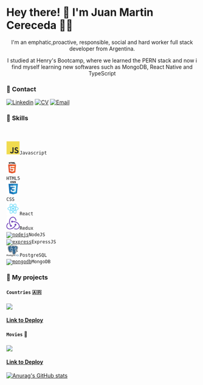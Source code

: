 # Hey there! 👋 I'm Juan Martin Cereceda 👨‍💻

<p align="center">
 I'm an emphatic,proactive, responsible, social and hard worker full stack developer from Argentina.
</p>
<p align="center">
I studied at Henry's Bootcamp, where we learned the PERN stack and now i find myself learning new softwares such as MongoDB, React Native and TypeScript
</p>

### 📍 **Contact**

<a href="https://www.linkedin.com/in/juancereceda/" > <img src="https://res.cloudinary.com/dlexbrcrv/image/upload/v1621273442/Proyects/linkedin_1_wfivod.svg" alt="Linkedin" height="30"/></a>
<a href="https://drive.google.com/file/d/13rsdXxbL2m69BTQRaHot5d8mSzvcjsy6/view?usp=sharing"> <img src="https://image.flaticon.com/icons/png/512/3789/3789852.png" alt="CV" height="30"/></a>
<a href="mailto: juanmcereceda@gmail.com"> <img src="https://image.flaticon.com/icons/png/512/732/732200.png" alt="Email" height="30"/></a>

### 📍 **Skills**
<code><p align="left">
  <a href="https://developer.mozilla.org/en-US/docs/Web/JavaScript" > <img src="https://raw.githubusercontent.com/devicons/devicon/master/icons/javascript/javascript-original.svg" alt="javascript" height="35"/></a>Javascript </code>
  <code><a href="https://www.w3.org/html/"> <img src="https://raw.githubusercontent.com/devicons/devicon/master/icons/html5/html5-original-wordmark.svg" alt="html5" height="30"/></a> HTML5</code>
  <code><a href="https://developer.mozilla.org/es/docs/Web/CSS" > <img src="https://raw.githubusercontent.com/github/explore/80688e429a7d4ef2fca1e82350fe8e3517d3494d/topics/css/css.png" alt="css" height="35"/></a> CSS</code>
<code><a href="https://reactjs.org/"> <img src="https://raw.githubusercontent.com/github/explore/80688e429a7d4ef2fca1e82350fe8e3517d3494d/topics/react/react.png" alt="react" height="35"/></a>React</code>
 <code><a href="https://redux.js.org" target="_blank"> <img src="https://raw.githubusercontent.com/devicons/devicon/master/icons/redux/redux-original.svg" alt="redux" width="35" height="35"/></a>Redux</code>
  <code><a href="https://nodejs.org"> <img src="https://upload.wikimedia.org/wikipedia/commons/thumb/d/d9/Node.js_logo.svg/1180px-Node.js_logo.svg.png" alt="nodejs" height="35"/></a>NodeJS</code>
  <code><a href="https://expressjs.com"> <img src="https://www.vectorlogo.zone/logos/expressjs/expressjs-icon.svg" alt="express" height="35"/></a>ExpressJS</code>
  <code><a href="https://www.postgresql.org"> <img src="https://raw.githubusercontent.com/devicons/devicon/master/icons/postgresql/postgresql-original-wordmark.svg" alt="postgresql" width="35" height="30"/></a>PostgreSQL</code>
 <code><a href="https://www.mongodb.com/"> <img src="https://www.vectorlogo.zone/logos/mongodb/mongodb-ar21.svg" alt="mongodb" height="35"/></a>MongoDB</code>
</p>

### 📍 **My projects**

#### `Countries` 🇦🇷

<a href="https://github.com/juancereceda/PI-Countries-FT13" ><img align="center" src="https://res.cloudinary.com/juancereceda/image/upload/v1625068505/Screen_Shot_2021-06-30_at_12.52.00_ppd8w3.png" width="500" /></a>

#### [Link to Deploy](https://juancereceda-countryapp.vercel.app/)

#### `Movies` 🎥

<a href="https://github.com/juancereceda/Henry-MovieApp" ><img align="center" src="https://res.cloudinary.com/juancereceda/image/upload/v1625069266/Screen_Shot_2021-06-30_at_13.07.11_qhscz9.png" width="500" /></a>

#### [Link to Deploy](https://juancereceda-movies.vercel.app/)


[![Anurag's GitHub stats](https://github-readme-stats.vercel.app/api?username=juancereceda)](https://github.com/anuraghazra/github-readme-stats)

